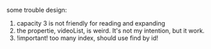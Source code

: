 some trouble design:

1. capacity 3 is not friendly for reading and expanding
2. the propertie, videoList, is weird. It's not my intention, but it work.
3. !important! too many index, should use find by id!
